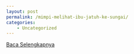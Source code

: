 ```yaml
---
layout: post
permalink: /mimpi-melihat-ibu-jatuh-ke-sungai/
categories:
    - Uncategorized
---
```


[Baca Selengkapnya](/04)